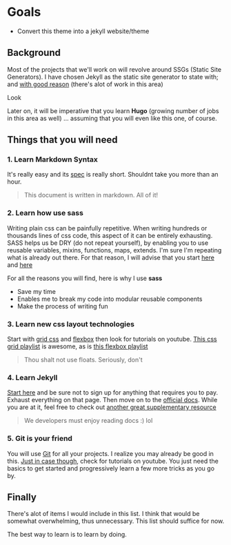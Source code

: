 # Goals

- Convert this theme into a jekyll website/theme

## Background

Most of the projects that we'll work on will revolve around SSGs (Static Site Generators). I have chosen Jekyll as the static site generator to state with; and [with good reason](https://www.consagous.com/what-are-static-sites-why-jekyll-is-so-popular-now/) (there's alot of work in this area)

Look

Later on, it will be imperative that you learn **Hugo** (growing number of jobs in this area as well) ... assuming that you will even like this one, of course.

## Things that you will need

### 1. Learn Markdown Syntax

It's really easy and its [spec](https://github.com/adam-p/markdown-here/wiki/Markdown-Cheatsheet) is really short. Shouldnt take you more than an hour.

> This document is written in markdown. All of it! 

### 2. Learn how use sass

Writing plain css can be painfully repetitive. When writing hundreds or thousands lines of css code, this aspect of it can be entirely exhausting. SASS helps us be DRY (do not repeat yourself), by enabling you to use reusable variables, mixins, functions, maps, extends. I'm sure I'm repeating what is already out there. For that reason, I will advise that you start [here](https://raygun.com/blog/10-reasons-css-preprocessor/) and [here](https://codeburst.io/how-sass-can-save-you-a-lot-of-time-f1198b658012)

For all the reasons you will find, here is why I use **sass**

- Save my time
- Enables me to break my code into modular reusable components
- Make the process of writing fun

### 3. Learn new css layout technologies

Start with [grid css](https://css-tricks.com/snippets/css/complete-guide-grid/) and [flexbox](https://css-tricks.com/snippets/css/a-guide-to-flexbox/) then look for tutorials on youtube. [This css grid playlist](https://www.youtube.com/watch?v=T-slCsOrLcc&list=PLu8EoSxDXHP5CIFvt9-ze3IngcdAc2xKG) is awesome, as is [this flexbox playlist](https://www.youtube.com/watch?v=Vj7NZ6FiQvo&list=PLu8EoSxDXHP7xj_y6NIAhy0wuCd4uVdid)

> Thou shalt not use floats. Seriously, don't

### 4. Learn Jekyll

[Start here](https://learn.cloudcannon.com/) and be sure not to sign up for anything that requires you to pay. Exhaust everything on that page. Then move on to the [official docs](https://jekyllrb.com/docs/). While you are at it, feel free to check out [another great supplementary resource](https://blog.webjeda.com/)  

> We developers must enjoy reading docs :) lol

### 5. Git is your friend

You will use [Git](https://www.atlassian.com/git/tutorials/learn-git-with-bitbucket-cloud) for all your projects. I realize you may already be good in this. [Just in case though](https://try.github.io/), check for tutorials on youtube. You just need the basics to get started and progressively learn a few more tricks as you go by.

## Finally

There's alot of items I would include in this list. I think that would be somewhat overwhelming, thus unnecessary.  This list should suffice for now.

The best way to learn is to learn by doing.
